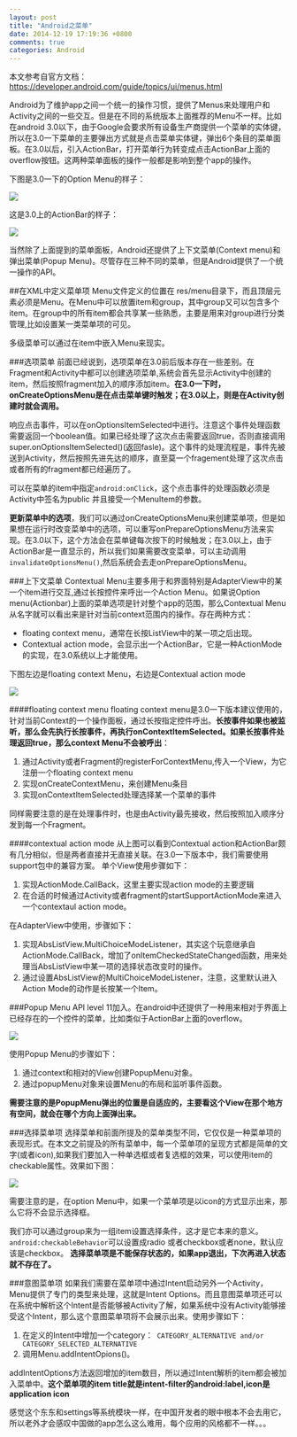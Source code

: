 ```yaml
---
layout: post
title: "Android之菜单"
date: 2014-12-19 17:19:36 +0800
comments: true
categories: Android
---
```


本文参考自官方文档：https://developer.android.com/guide/topics/ui/menus.html


Android为了维护app之间一个统一的操作习惯，提供了Menus来处理用户和Activity之间的一些交互。但是在不同的系统版本上面推荐的Menu不一样。比如在android 3.0以下，由于Google会要求所有设备生产商提供一个菜单的实体键，所以在3.0一下菜单的主要弹出方式就是点击菜单实体键，弹出6个条目的菜单面板。在3.0以后，引入ActionBar，打开菜单行为转变成点击ActionBar上面的overflow按钮。这两种菜单面板的操作一般都是影响到整个app的操作。
<!--more-->
下图是3.0一下的Option Menu的样子：<br />


![][1]

这是3.0上的ActionBar的样子：

![][2]


当然除了上面提到的菜单面板，Android还提供了上下文菜单(Context menu)和弹出菜单(Popup Menu)。尽管存在三种不同的菜单，但是Android提供了一个统一操作的API。

##在XML中定义菜单项
Menu文件定义的位置在 res/menu目录下，而且顶层元素必须是Menu。在Menu中可以放置item和group，其中group又可以包含多个item。在group中的所有item都会共享某一些熟悉，主要是用来对group进行分类管理,比如设置某一类菜单项的可见。

多级菜单可以通过在item中嵌入Menu来现实。

###选项菜单
前面已经说到，选项菜单在3.0前后版本存在一些差别。在Fragment和Activity中都可以创建选项菜单,系统会首先显示Activity中创建的item，然后按照fragment加入的顺序添加item。**在3.0一下时，onCreateOptionsMenu是在点击菜单键时触发；在3.0以上，则是在Activity创建时就会调用。**

响应点击事件，可以在onOptionsItemSelected中进行。注意这个事件处理函数需要返回一个boolean值。如果已经处理了这次点击需要返回true，否则直接调用super.onOptionsItemSelected()(返回fasle)。这个事件的处理流程是，事件先被送到Activity，然后按照先进先达的顺序，直至莫一个fragement处理了这次点击或者所有的fragment都已经遍历了。

可以在菜单的item中指定`android:onClick`，这个点击事件的处理函数必须是Activity中签名为public 并且接受一个MenuItem的参数。

**更新菜单中的选项**，我们可以通过onCreateOptionsMenu来创建菜单项，但是如果想在运行时改变菜单中的选项，可以重写onPrepareOptionsMenu方法来实现。在3.0以下，这个方法会在菜单键每次按下的时候触发；在3.0以上，由于ActionBar是一直显示的，所以我们如果需要改变菜单，可以主动调用`invalidateOptionsMenu()`,然后系统会去走onPrepareOptionsMenu。

###上下文菜单
Contextual Menu主要多用于和界面特别是AdapterView中的某一个item进行交互,通过长按控件来呼出一个Action Menu。如果说Option menu(Actionbar)上面的菜单选项是针对整个app的范围，那么Contextual Menu从名字就可以看出来是针对当前context范围内的操作。存在两种方式：

+ floating context menu，通常在长按ListView中的某一项之后出现。
+ Contextual action mode，会显示出一个ActionBar，它是一种ActionMode的实现，在3.0系统以上才能使用。

下图左边是floating context Menu，右边是Contextual action mode

![][3]

####floating context menu
floating context menu是3.0一下版本建议使用的，针对当前Context的一个操作面板，通过长按指定控件呼出。**长按事件如果也被监听，那么会先执行长按事件，再执行onContextItemSelected。如果长按事件处理返回true，那么context Menu不会被呼出**：


1. 通过Activity或者Fragment的registerForContextMenu,传入一个View，为它注册一个floating context menu
2. 实现onCreateContextMenu，来创建Menu条目
3. 实现onContextItemSelected处理选择某一个菜单的事件

同样需要注意的是在处理事件时，也是由Activity最先接收，然后按照加入顺序分发到每一个Fragment。

####contextual action mode
从上图可以看到Contextual action和ActionBar颇有几分相似，但是两者直接并无直接关联。在3.0一下版本中，我们需要使用support包中的兼容方案。
单个View使用步骤如下：

1. 实现ActionMode.CallBack，这里主要实现action mode的主要逻辑
2. 在合适的时候通过Activity或者fragment的startSupportActionMode来进入一个contextaul action mode。

在AdapterView中使用，步骤如下：

1. 实现AbsListView.MultiChoiceModeListener，其实这个玩意继承自ActionMode.CallBack，增加了onItemCheckedStateChanged函数，用来处理当AbsListView中某一项的选择状态改变时的操作。
2. 通过设置AbsListView的MultiChoiceModeListener，注意，这里默认进入Action Mode的动作是长按某一个Item。

###Popup Menu
API level 11加入。在android中还提供了一种用来相对于界面上已经存在的一个控件的菜单，比如类似于ActionBar上面的overflow。

![][4]

使用Popup Menu的步骤如下：

1. 通过context和相对的View创建PopupMenu对象。
2. 通过popupMenu对象来设置Menu的布局和监听事件函数。

**需要注意的是PopupMenu弹出的位置是自适应的，主要看这个View在那个地方有空间，就会在哪个方向上面弹出来。**

###选择菜单项
选择菜单和前面所提及的菜单类型不同，它仅仅是一种菜单项的表现形式。在本文之前提及的所有菜单中，每一个菜单项的呈现方式都是简单的文字(或者icon),如果我们要加入一种单选框或者复选框的效果，可以使用item的checkable属性。效果如下图：

![][5]

需要注意的是，在option Menu中，如果一个菜单项是以icon的方式显示出来，那么它将不会显示选择框。

我们亦可以通过group来为一组item设置选择条件，这才是它本来的意义。`android:checkableBehavior`可以设置成radio 或者checkbox或者none，默认应该是checkbox。
**选择菜单项是不能保存状态的，如果app退出，下次再进入状态就不存在了。**

###意图菜单项
如果我们需要在菜单项中通过Intent启动另外一个Activity，Menu提供了专门的类型来处理，这就是Intent Options。而且意图菜单项还可以在系统中解析这个Intent是否能够被Activity了解，如果系统中没有Activity能够接受这个Intent，那么这个意图菜单项将不会展示出来。使用步骤如下：

1. 在定义的Intent中增加一个category：` CATEGORY_ALTERNATIVE and/or CATEGORY_SELECTED_ALTERNATIVE`
2. 调用Menu.addIntentOpions()。

addIntentOptions方法返回增加的item数目，所以通过Intent解析的item都会被加入菜单中。**这个菜单项的item title就是intent-filter的android:label,icon是application icon**

感觉这个东东和settings等系统模块一样，在中国开发者的眼中根本不会去用它，所以老外才会感叹中国做的app怎么这么难用，每个应用的风格都不一样。。。


[1]:https://developer.android.com/images/options_menu.png
[2]:https://developer.android.com/images/ui/actionbar.png
[3]:https://developer.android.com/images/ui/menu-context.png
[4]:https://developer.android.com/images/ui/popupmenu.png
[5]:https://developer.android.com/images/radio_buttons.png